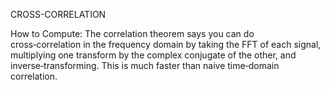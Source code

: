 CROSS-CORRELATION

How to Compute: The correlation theorem says you can do cross‑correlation in the frequency domain by taking the FFT of each signal, multiplying one transform by the complex conjugate of the other, and inverse‐transforming. This is much faster than naive time‐domain correlation.

